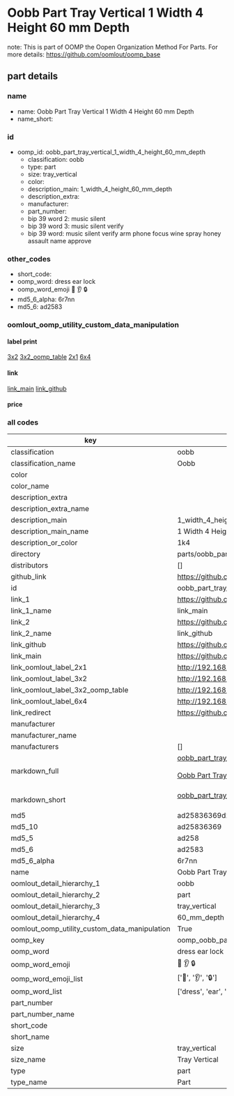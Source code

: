# Oobb Part Tray Vertical 1 Width 4 Height 60 mm Depth  

note: This is part of OOMP the Oopen Organization Method For Parts. For more details: https://github.com/oomlout/oomp_base

##  part details
  







### name
* name: Oobb Part Tray Vertical 1 Width 4 Height 60 mm Depth
* name_short: 
### id
* oomp_id: oobb_part_tray_vertical_1_width_4_height_60_mm_depth
  * classification: oobb
  * type: part
  * size: tray_vertical
  * color: 
  * description_main: 1_width_4_height_60_mm_depth
  * description_extra: 
  * manufacturer: 
  * part_number: 
  * bip 39 word 2: music silent
  * bip 39 word 3: music silent verify
  * bip 39 word: music silent verify arm phone focus wine spray honey assault name approve

### other_codes
* short_code: 
* oomp_word: dress ear lock
* oomp_word_emoji :dress: :ear: :lock:
* md5_6_alpha: 6r7nn
* md5_6: ad2583






### oomlout_oomp_utility_custom_data_manipulation
#### label print
[3x2](http://192.168.1.245:1112/?label=oomp%206r7nn)
[3x2_oomp_table](http://192.168.1.108:1112/?label=oomp%206r7nn)
[2x1](http://192.168.1.242:1112/?label=oomp%206r7nn)
[6x4](http://192.168.1.55:1112/?label=oomp%206r7nn)    

#### link

[link_main](https://github.com/oomlout/oomlout_oomp_version_1_messy/tree/main/parts/oobb_part_tray_vertical_1_width_4_height_60_mm_depth) [link_github](https://github.com/oomlout/oomlout_oomp_version_1_messy/tree/main/parts/oobb_part_tray_vertical_1_width_4_height_60_mm_depth)                             

#### price







### all codes 
| key | value |  
| --- | --- |  
| classification | oobb |  
| classification_name | Oobb |  
| color |  |  
| color_name |  |  
| description_extra |  |  
| description_extra_name |  |  
| description_main | 1_width_4_height_60_mm_depth |  
| description_main_name | 1 Width 4 Height 60 mm Depth |  
| description_or_color | 1k4 |  
| directory | parts/oobb_part_tray_vertical_1_width_4_height_60_mm_depth |  
| distributors | [] |  
| github_link | https://github.com/oomlout/oomlout_oomp_part_src/tree/main/parts/oobb_part_tray_vertical_1_width_4_height_60_mm_depth |  
| id | oobb_part_tray_vertical_1_width_4_height_60_mm_depth |  
| link_1 | https://github.com/oomlout/oomlout_oomp_version_1_messy/tree/main/parts/oobb_part_tray_vertical_1_width_4_height_60_mm_depth |  
| link_1_name | link_main |  
| link_2 | https://github.com/oomlout/oomlout_oomp_version_1_messy/tree/main/parts/oobb_part_tray_vertical_1_width_4_height_60_mm_depth |  
| link_2_name | link_github |  
| link_github | https://github.com/oomlout/oomlout_oomp_version_1_messy/tree/main/parts/oobb_part_tray_vertical_1_width_4_height_60_mm_depth |  
| link_main | https://github.com/oomlout/oomlout_oomp_version_1_messy/tree/main/parts/oobb_part_tray_vertical_1_width_4_height_60_mm_depth |  
| link_oomlout_label_2x1 | http://192.168.1.242:1112/?label=oomp%206r7nn |  
| link_oomlout_label_3x2 | http://192.168.1.245:1112/?label=oomp%206r7nn |  
| link_oomlout_label_3x2_oomp_table | http://192.168.1.108:1112/?label=oomp%206r7nn |  
| link_oomlout_label_6x4 | http://192.168.1.55:1112/?label=oomp%206r7nn |  
| link_redirect | https://github.com/oomlout/oomlout_oomp_version_1_messy/tree/main/parts/oobb_part_tray_vertical_1_width_4_height_60_mm_depth |  
| manufacturer |  |  
| manufacturer_name |  |  
| manufacturers | [] |  
| markdown_full | [oobb_part_tray_vertical_1_width_4_height_60_mm_depth](none)<br>[](none)<br>[Oobb Part Tray Vertical 1 Width 4 Height 60 Mm Depth](none)<br><br> |  
| markdown_short | [oobb_part_tray_vertical_1_width_4_height_60_mm_depth](none)<br><br> |  
| md5 | ad25836369d2ff7168d1c0bbe5721c8f |  
| md5_10 | ad25836369 |  
| md5_5 | ad258 |  
| md5_6 | ad2583 |  
| md5_6_alpha | 6r7nn |  
| name | Oobb Part Tray Vertical 1 Width 4 Height 60 mm Depth |  
| oomlout_detail_hierarchy_1 | oobb |  
| oomlout_detail_hierarchy_2 | part |  
| oomlout_detail_hierarchy_3 | tray_vertical |  
| oomlout_detail_hierarchy_4 | 60_mm_depth |  
| oomlout_oomp_utility_custom_data_manipulation | True |  
| oomp_key | oomp_oobb_part_tray_vertical_1_width_4_height_60_mm_depth |  
| oomp_word | dress ear lock |  
| oomp_word_emoji | :dress: :ear: :lock: |  
| oomp_word_emoji_list | [':dress:', ':ear:', ':lock:'] |  
| oomp_word_list | ['dress', 'ear', 'lock'] |  
| part_number |  |  
| part_number_name |  |  
| short_code |  |  
| short_name |  |  
| size | tray_vertical |  
| size_name | Tray Vertical |  
| type | part |  
| type_name | Part |  
